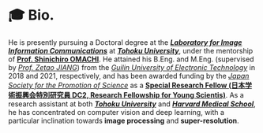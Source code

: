 # 🎓 Bio.

He is presently pursuing a Doctoral degree at the [***Laboratory for Image Information Communications***](http://www.iic.ecei.tohoku.ac.jp/index.html) at [***Tohoku University***](https://www.tohoku.ac.jp/en/), under the mentorship of [**Prof. Shinichiro OMACHI**](http://www.iic.ecei.tohoku.ac.jp/~machi/index-j.html). He attained his B.Eng. and M.Eng. (supervised by [*Prof. Zetao JIANG*](https://orcid.org/0000-0002-0914-2131)) from the [*Guilin University of Electronic Technology*](https://www.gliet.edu.cn/index.htm) in 2018 and 2021, respectively, and has been awarded funding by the [*Japan Society for the Promotion of Science*](https://www.jsps.go.jp/english/) as a [**Special Research Fellow (日本学術振興会特別研究員 DC2, Research Fellowship for Young Scientis)**](https://www.jsps.go.jp/english/e-pd/index.html). As a research assistant at both [***Tohoku University***](https://www.tohoku.ac.jp/en/) and [***Harvard Medical School***](https://hms.harvard.edu/), he has concentrated on computer vision and deep learning, with a particular inclination towards **image processing** and **super-resolution**.
